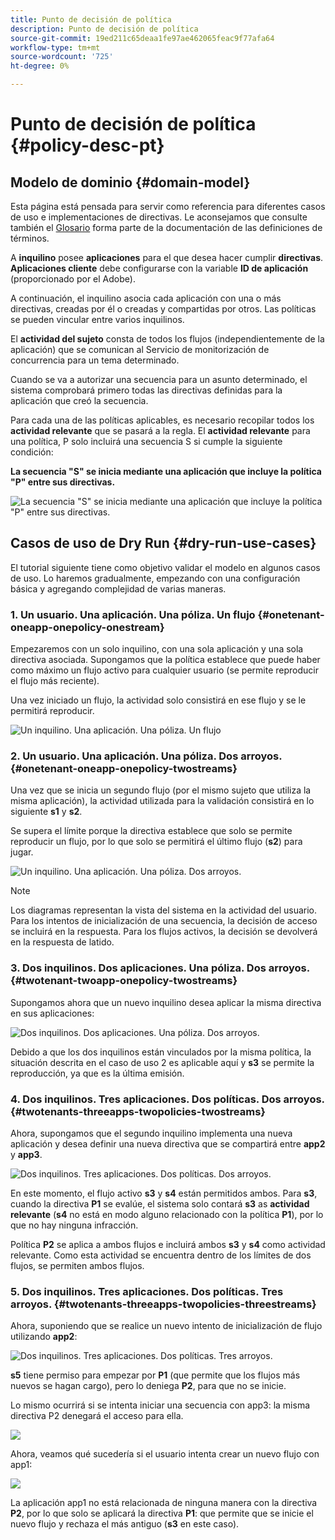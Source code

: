 ```yaml
---
title: Punto de decisión de política
description: Punto de decisión de política
source-git-commit: 19ed211c65deaa1fe97ae462065feac9f77afa64
workflow-type: tm+mt
source-wordcount: '725'
ht-degree: 0%

---
```



# Punto de decisión de política {#policy-desc-pt}

## Modelo de dominio {#domain-model}

Esta página está pensada para servir como referencia para diferentes casos de uso e implementaciones de directivas. Le aconsejamos que consulte también el [Glosario](/help/concurrency-monitoring/cm-glossary.md) forma parte de la documentación de las definiciones de términos.

A **inquilino** posee **aplicaciones** para el que desea hacer cumplir **directivas**. **Aplicaciones cliente** debe configurarse con la variable **ID de aplicación** (proporcionado por el Adobe).

A continuación, el inquilino asocia cada aplicación con una o más directivas, creadas por él o creadas y compartidas por otros. Las políticas se pueden vincular entre varios inquilinos.

El **actividad del sujeto** consta de todos los flujos (independientemente de la aplicación) que se comunican al Servicio de monitorización de concurrencia para un tema determinado.

Cuando se va a autorizar una secuencia para un asunto determinado, el sistema comprobará primero todas las directivas definidas para la aplicación que creó la secuencia.

Para cada una de las políticas aplicables, es necesario recopilar todos los **actividad relevante** que se pasará a la regla. El **actividad relevante** para una política, P solo incluirá una secuencia S si cumple la siguiente condición:

**La secuencia &quot;S&quot; se inicia mediante una aplicación que incluye la política &quot;P&quot; entre sus directivas.**

![La secuencia &quot;S&quot; se inicia mediante una aplicación que incluye la política &quot;P&quot; entre sus directivas.](assets/pdp-domain-model.png)

## Casos de uso de Dry Run {#dry-run-use-cases}

El tutorial siguiente tiene como objetivo validar el modelo en algunos casos de uso. Lo haremos gradualmente, empezando con una configuración básica y agregando complejidad de varias maneras.

### 1. Un usuario. Una aplicación. Una póliza. Un flujo {#onetenant-oneapp-onepolicy-onestream}

Empezaremos con un solo inquilino, con una sola aplicación y una sola directiva asociada. Supongamos que la política establece que puede haber como máximo un flujo activo para cualquier usuario (se permite reproducir el flujo más reciente).

Una vez iniciado un flujo, la actividad solo consistirá en ese flujo y se le permitirá reproducir.

![Un inquilino. Una aplicación. Una póliza. Un flujo](assets/onetenant-app-policy-stream.png)


### 2. Un usuario. Una aplicación. Una póliza. Dos arroyos. {#onetenant-oneapp-onepolicy-twostreams}

Una vez que se inicia un segundo flujo (por el mismo sujeto que utiliza la misma aplicación), la actividad utilizada para la validación consistirá en lo siguiente **s1** y **s2**.

Se supera el límite porque la directiva establece que solo se permite reproducir un flujo, por lo que solo se permitirá el último flujo (**s2**) para jugar.

![Un inquilino. Una aplicación. Una póliza. Dos arroyos.](assets/tenant-app-policy-twostream.png)

>[!NOTE]
>
>Los diagramas representan la vista del sistema en la actividad del usuario. Para los intentos de inicialización de una secuencia, la decisión de acceso se incluirá en la respuesta. Para los flujos activos, la decisión se devolverá en la respuesta de latido.

### 3. Dos inquilinos. Dos aplicaciones. Una póliza. Dos arroyos. {#twotenant-twoapp-onepolicy-twostreams}

Supongamos ahora que un nuevo inquilino desea aplicar la misma directiva en sus aplicaciones:

![Dos inquilinos. Dos aplicaciones. Una póliza. Dos arroyos.](assets/onepolicy-twotenant-app-stream.png)

Debido a que los dos inquilinos están vinculados por la misma política, la situación descrita en el caso de uso 2 es aplicable aquí y **s3** se permite la reproducción, ya que es la última emisión.

### 4. Dos inquilinos. Tres aplicaciones. Dos políticas. Dos arroyos. {#twotenants-threeapps-twopolicies-twostreams}

Ahora, supongamos que el segundo inquilino implementa una nueva aplicación y desea definir una nueva directiva que se compartirá entre **app2** y **app3**.

![Dos inquilinos. Tres aplicaciones. Dos políticas. Dos arroyos.](assets/twotenant-policies-streams-threeapps.png)

En este momento, el flujo activo **s3** y **s4** están permitidos ambos. Para **s3**, cuando la directiva **P1** se evalúe, el sistema solo contará **s3** as **actividad relevante** (**s4** no está en modo alguno relacionado con la política **P1**), por lo que no hay ninguna infracción.

Política **P2** se aplica a ambos flujos e incluirá ambos **s3** y **s4** como actividad relevante. Como esta actividad se encuentra dentro de los límites de dos flujos, se permiten ambos flujos.

### 5. Dos inquilinos. Tres aplicaciones. Dos políticas. Tres arroyos. {#twotenants-threeapps-twopolicies-threestreams}

Ahora, suponiendo que se realice un nuevo intento de inicialización de flujo utilizando **app2**:

![Dos inquilinos. Tres aplicaciones. Dos políticas. Tres arroyos.](assets/twotenants-policies-threeapps-streams.png)

**s5** tiene permiso para empezar por **P1** (que permite que los flujos más nuevos se hagan cargo), pero lo deniega **P2**, para que no se inicie.

Lo mismo ocurrirá si se intenta iniciar una secuencia con app3: la misma directiva P2 denegará el acceso para ella.

![](assets/stream-init-attempted-app3.png)

Ahora, veamos qué sucedería si el usuario intenta crear un nuevo flujo con app1:

![](assets/new-stream-with-app1.png)

La aplicación app1 no está relacionada de ninguna manera con la directiva **P2**, por lo que solo se aplicará la directiva **P1**: que permite que se inicie el nuevo flujo y rechaza el más antiguo (**s3** en este caso).

